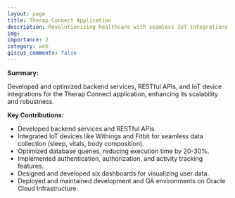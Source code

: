 ```yaml
---
layout: page
title: Therap Connect Application
description: Revolutionizing healthcare with seamless IoT integrations and robust backend systems for real-time patient data tracking.
img:
importance: 2
category: web
giscus_comments: false
---
```


**Summary:**

Developed and optimized backend services, RESTful APIs, and IoT device integrations for the Therap Connect application, enhancing its scalability and robustness.

**Key Contributions:**

- Developed backend services and RESTful APIs.
- Integrated IoT devices like Withings and Fitbit for seamless data collection (sleep, vitals, body composition).
- Optimized database queries, reducing execution time by 20-30%.
- Implemented authentication, authorization, and activity tracking features.
- Designed and developed six dashboards for visualizing user data.
- Deployed and maintained development and QA environments on Oracle Cloud Infrastructure.

